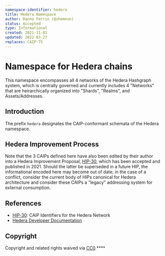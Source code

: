 ```yaml
---
namespace-identifier: hedera
title: Hedera Namespace
author: Danno Ferrin (@shemnon)
status: Accepted
type: Informational
created: 2021-11-01
updated: 2022-03-27
replaces: CAIP-75
---
```


# Namespace for Hedera chains

This namespace encompasses all 4 networks of the Hedera Hashgraph system, which
is centrally governed and currently includes 4 "Networks" that are
heirarchically organized into "Shards", "Realms", and Assets/Addresses.

## Introduction

The prefix `hedera` designates the CAIP-conformant schemata of the Hedera namespace.

## Hedera Improvement Process

Note that the 3 CAIPs defined here have also been edited by their author into a
Hedera Improvement Proposal, [HIP-30][], which has been accepted and published
in 2021.  Should the latter be superseded in a future HIP, the informational
encoded here may become out of date; in the case of a conflict, consider the
current body of HIPs canonical for Hedera architecture and consider these CAIPs
a "legacy" addressing system for external consumption.

## References

- [HIP-30][]: CAIP Identifiers for the Hedera Network
- [Hedera Developer Documentation](https://docs.hedera.com/guides/)

[CAIP-2]: https://github.com/chainAgnostic/CAIPS/caip-2.md
[CAIP-10]: https://github.com/chainAgnostic/CAIPS/caip-10.md
[CAIP-19]: https://github.com/chainAgnostic/CAIPS/caip-19.md
[HIP-15]: https://github.com/hashgraph/hedera-improvement-proposal/blob/master/HIP/hip-15.md
[HIP-30]: https://github.com/hashgraph/hedera-improvement-proposal/blob/master/HIP/hip-30.md
[Hedera Developer Documentation]: https://docs.hedera.com/guides/
[Native Account Syntax]: https://docs.hedera.com/guides/core-concepts/accounts#account-id
[Hedera Token Service SDK Docs]: https://docs.hedera.com/guides/docs/sdks/tokens
[ERC20 & ERC721 Compatibility]: https://docs.hedera.com/guides/core-concepts/smart-contracts/supported-erc-token-standards

## Copyright

Copyright and related rights waived
via [CC0](https://creativecommons.org/publicdomain/zero/1.0/).****